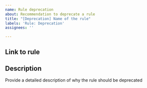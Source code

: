 ```yaml
---
name: Rule deprecation
about: Recommendation to deprecate a rule
title: "[Deprecation] Name of the rule"
labels: 'Rule: Deprecation'
assignees: ''

---
```


## Link to rule


## Description

Provide a detailed description of why the rule should be deprecated
